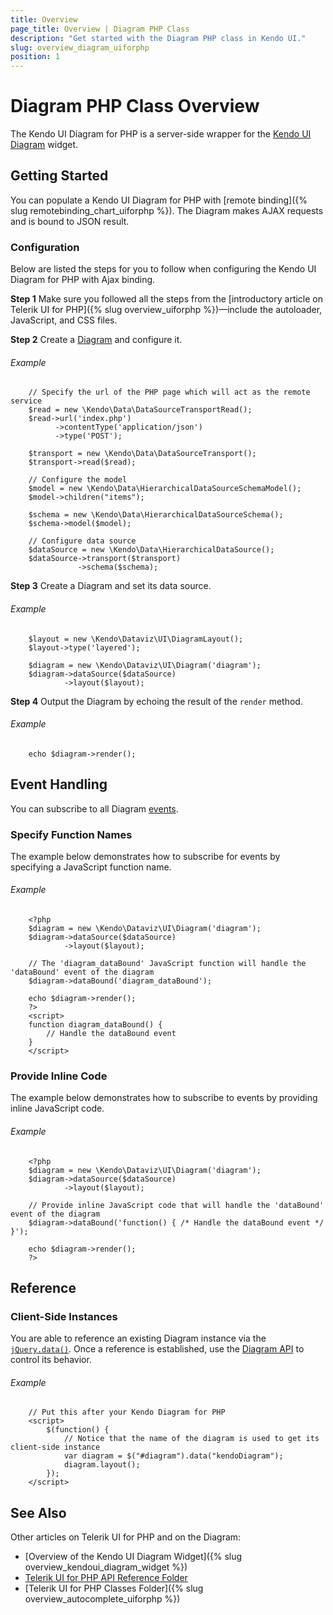```yaml
---
title: Overview
page_title: Overview | Diagram PHP Class
description: "Get started with the Diagram PHP class in Kendo UI."
slug: overview_diagram_uiforphp
position: 1
---
```


# Diagram PHP Class Overview

The Kendo UI Diagram for PHP is a server-side wrapper for the [Kendo UI Diagram](/api/javascript/dataviz/ui/diagram) widget.

## Getting Started

You can populate a Kendo UI Diagram for PHP with [remote binding]({% slug remotebinding_chart_uiforphp %}). The Diagram makes AJAX requests and is bound to JSON result.

### Configuration

Below are listed the steps for you to follow when configuring the Kendo UI Diagram for PHP with Ajax binding.

**Step 1** Make sure you followed all the steps from the [introductory article on Telerik UI for PHP]({% slug overview_uiforphp %})&mdash;include the autoloader, JavaScript, and CSS files.

**Step 2** Create a [Diagram](/api/javascript/dataviz/ui/diagram) and configure it.

###### Example

        // Specify the url of the PHP page which will act as the remote service
        $read = new \Kendo\Data\DataSourceTransportRead();
        $read->url('index.php')
              ->contentType('application/json')
              ->type('POST');

        $transport = new \Kendo\Data\DataSourceTransport();
        $transport->read($read);

        // Configure the model
        $model = new \Kendo\Data\HierarchicalDataSourceSchemaModel();
        $model->children("items");

        $schema = new \Kendo\Data\HierarchicalDataSourceSchema();
        $schema->model($model);

        // Configure data source
        $dataSource = new \Kendo\Data\HierarchicalDataSource();
        $dataSource->transport($transport)
                   ->schema($schema);

**Step 3** Create a Diagram and set its data source.

###### Example

        $layout = new \Kendo\Dataviz\UI\DiagramLayout();
        $layout->type('layered');

        $diagram = new \Kendo\Dataviz\UI\Diagram('diagram');
        $diagram->dataSource($dataSource)
                ->layout($layout);

**Step 4** Output the Diagram by echoing the result of the `render` method.

###### Example

        echo $diagram->render();


## Event Handling

You can subscribe to all Diagram [events](/api/javascript/dataviz/ui/diagram#events).

### Specify Function Names

The example below demonstrates how to subscribe for events by specifying a JavaScript function name.

###### Example

        <?php
        $diagram = new \Kendo\Dataviz\UI\Diagram('diagram');
        $diagram->dataSource($dataSource)
                ->layout($layout);

        // The 'diagram_dataBound' JavaScript function will handle the 'dataBound' event of the diagram
        $diagram->dataBound('diagram_dataBound');

        echo $diagram->render();
        ?>
        <script>
        function diagram_dataBound() {
            // Handle the dataBound event
        }
        </script>

### Provide Inline Code

The example below demonstrates how to subscribe to events by providing inline JavaScript code.

###### Example

        <?php
        $diagram = new \Kendo\Dataviz\UI\Diagram('diagram');
        $diagram->dataSource($dataSource)
                ->layout($layout);

        // Provide inline JavaScript code that will handle the 'dataBound' event of the diagram
        $diagram->dataBound('function() { /* Handle the dataBound event */ }');

        echo $diagram->render();
        ?>

<!--*-->
## Reference

### Client-Side Instances

You are able to reference an existing Diagram instance via the [`jQuery.data()`](http://api.jquery.com/jQuery.data/). Once a reference is established, use the [Diagram API](/api/javascript/dataviz/ui/diagram#methods) to control its behavior.

###### Example

        // Put this after your Kendo Diagram for PHP
        <script>
            $(function() {
                // Notice that the name of the diagram is used to get its client-side instance
                var diagram = $("#diagram").data("kendoDiagram");
                diagram.layout();
            });
        </script>

## See Also

Other articles on Telerik UI for PHP and on the Diagram:

* [Overview of the Kendo UI Diagram Widget]({% slug overview_kendoui_diagram_widget %})
* [Telerik UI for PHP API Reference Folder](/api/php/Kendo/UI/AutoComplete)
* [Telerik UI for PHP Classes Folder]({% slug overview_autocomplete_uiforphp %})
